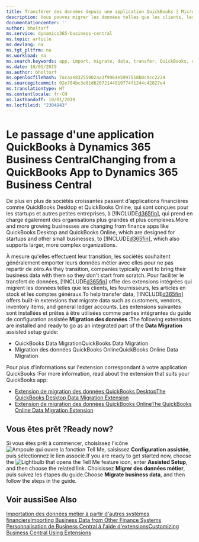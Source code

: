```yaml
---
title: Transférer des données depuis une application QuickBooks | Microsoft Docs
description: Vous pouvez migrer les données telles que les clients, les fournisseurs, les articles en stock et les comptes généraux des applications QuickBooks vers Business Central.
documentationcenter: ''
author: bholtorf
ms.service: dynamics365-business-central
ms.topic: article
ms.devlang: na
ms.tgt_pltfrm: na
ms.workload: na
ms.search.keywords: app, import, migrate, data, transfer, QuickBooks, customize
ms.date: 10/01/2019
ms.author: bholtorf
ms.openlocfilehash: 7acaae83255002aa3f9964e5997518b0c9cc2224
ms.sourcegitcommit: 02e704bc3e01d62072144919774f1244c42827e4
ms.translationtype: HT
ms.contentlocale: fr-CH
ms.lasthandoff: 10/01/2019
ms.locfileid: "2304843"
---
```

# <a name="changing-from-a-quickbooks-app-to-dynamics-365-business-central"></a><span data-ttu-id="3a50b-103">Le passage d'une application QuickBooks à Dynamics 365 Business Central</span><span class="sxs-lookup"><span data-stu-id="3a50b-103">Changing from a QuickBooks App to Dynamics 365 Business Central</span></span>
<span data-ttu-id="3a50b-104">De plus en plus de sociétés croissantes passent d'applications financières comme QuickBooks Desktop et QuickBooks Online, qui sont conçues pour les startups et autres petites entreprises, à [!INCLUDE[d365fin](includes/d365fin_md.md)], qui prend en charge également des organisations plus grandes et plus complexes.</span><span class="sxs-lookup"><span data-stu-id="3a50b-104">More and more growing businesses are changing from finance apps like QuickBooks Desktop and QuickBooks Online, which are designed for startups and other small businesses, to [!INCLUDE[d365fin](includes/d365fin_md.md)], which also supports larger, more complex organizations.</span></span> 

<span data-ttu-id="3a50b-105">À mesure qu'elles effectuent leur transition, les sociétés souhaitent généralement emporter leurs données métier avec elles pour ne pas repartir de zéro.</span><span class="sxs-lookup"><span data-stu-id="3a50b-105">As they transition, companies typically want to bring their business data with them so they don't start from scratch.</span></span> <span data-ttu-id="3a50b-106">Pour faciliter le transfert de données, [!INCLUDE[d365fin](includes/d365fin_md.md)] offre des extensions intégrées qui migrent les données telles que les clients, les fournisseurs, les articles en stock et les comptes généraux.</span><span class="sxs-lookup"><span data-stu-id="3a50b-106">To help transfer data, [!INCLUDE[d365fin](includes/d365fin_md.md)] offers built-in extensions that migrate data such as customers, vendors, inventory items, and general ledger accounts.</span></span> <span data-ttu-id="3a50b-107">Les extensions suivantes sont installées et prêtes à être utilisées comme parties intégrantes du guide de configuration assistée **Migration des données** :</span><span class="sxs-lookup"><span data-stu-id="3a50b-107">The following extensions are installed and ready to go as an integrated part of the **Data Migration** assisted setup guide:</span></span>

* <span data-ttu-id="3a50b-108">QuickBooks Data Migration</span><span class="sxs-lookup"><span data-stu-id="3a50b-108">QuickBooks Data Migration</span></span> 
* <span data-ttu-id="3a50b-109">Migration des données QuickBooks Online</span><span class="sxs-lookup"><span data-stu-id="3a50b-109">QuickBooks Online Data Migration</span></span>

<span data-ttu-id="3a50b-110">Pour plus d'informations sur l'extension correspondant à votre application QuickBooks :</span><span class="sxs-lookup"><span data-stu-id="3a50b-110">For more information, read about the extension that suits your QuickBooks app:</span></span>   

* [<span data-ttu-id="3a50b-111">Extension de migration des données QuickBooks Desktop</span><span class="sxs-lookup"><span data-stu-id="3a50b-111">The QuickBooks Desktop Data Migration Extension</span></span>](ui-extensions-quickbooks-data-migration.md)
* [<span data-ttu-id="3a50b-112">Extension de migration des données QuickBooks Online</span><span class="sxs-lookup"><span data-stu-id="3a50b-112">The QuickBooks Online Data Migration Extension</span></span>](ui-extensions-quickbooks-online-data-migration.md)

## <a name="ready-now"></a><span data-ttu-id="3a50b-113">Vous êtes prêt ?</span><span class="sxs-lookup"><span data-stu-id="3a50b-113">Ready now?</span></span>
<span data-ttu-id="3a50b-114">Si vous êtes prêt à commencer, choisissez l'icône ![Ampoule qui ouvre la fonction Tell Me](media/ui-search/search_small.png "Dites-moi ce que vous voulez faire"), saisissez **Configuration assistée**, puis sélectionnez le lien associé.</span><span class="sxs-lookup"><span data-stu-id="3a50b-114">If you are ready to get started now, choose the ![Lightbulb that opens the Tell Me feature](media/ui-search/search_small.png "Tell me what you want to do") icon, enter **Assisted Setup**, and then choose the related link.</span></span> <span data-ttu-id="3a50b-115">Choisissez **Migrer des données métier**, puis suivez les étapes du guide.</span><span class="sxs-lookup"><span data-stu-id="3a50b-115">Choose **Migrate business data**, and then follow the steps in the guide.</span></span>

## <a name="see-also"></a><span data-ttu-id="3a50b-116">Voir aussi</span><span class="sxs-lookup"><span data-stu-id="3a50b-116">See Also</span></span>
[<span data-ttu-id="3a50b-117">Importation des données métier à partir d'autres systèmes financiers</span><span class="sxs-lookup"><span data-stu-id="3a50b-117">Importing Business Data from Other Finance Systems</span></span>](across-import-data-configuration-packages.md)  
[<span data-ttu-id="3a50b-118">Personnalisation de Business Central à l'aide d'extensions</span><span class="sxs-lookup"><span data-stu-id="3a50b-118">Customizing Business Central Using Extensions</span></span>](ui-extensions.md)   
